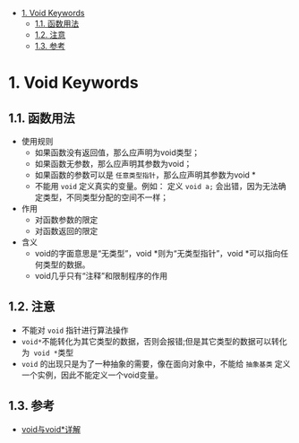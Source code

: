 <!--
 * @Author: JohnJeep
 * @Date: 2020-09-02 09:28:29
 * @LastEditTime: 2020-07-27 15:56:20
 * @LastEditors: Please set LastEditors
 * @Description: void用法
--> 

<!-- TOC -->

- [1. Void Keywords](#1-void-keywords)
  - [1.1. 函数用法](#11-函数用法)
  - [1.2. 注意](#12-注意)
  - [1.3. 参考](#13-参考)

<!-- /TOC -->

# 1. Void Keywords 
## 1.1. 函数用法
- 使用规则
  - 如果函数没有返回值，那么应声明为void类型；
  - 如果函数无参数，那么应声明其参数为void；
  - 如果函数的参数可以是 `任意类型指针`，那么应声明其参数为void * 
  - 不能用 `void` 定义真实的变量。例如： 定义 `void a;` 会出错，因为无法确定类型，不同类型分配的空间不一样；
- 作用
  - 对函数参数的限定
  - 对函数返回的限定
- 含义
  - void的字面意思是“无类型”，void *则为“无类型指针”，void *可以指向任何类型的数据。 
  - void几乎只有“注释”和限制程序的作用


## 1.2. 注意
- 不能对 `void` 指针进行算法操作
- ` void* `不能转化为其它类型的数据，否则会报错;但是其它类型的数据可以转化为` void *`类型
- `void` 的出现只是为了一种抽象的需要，像在面向对象中，不能给 `抽象基类` 定义一个实例，因此不能定义一个void变量。


## 1.3. 参考
- [void与void*详解](https://www.cnblogs.com/eleclsc/p/5890163.html)
